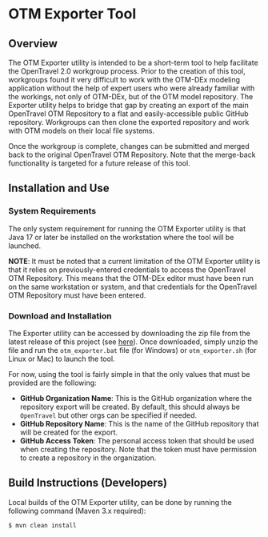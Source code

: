 # OTM Exporter Tool

## Overview

The OTM Exporter utility is intended to be a short-term tool to help facilitate the OpenTravel 2.0 workgroup process.  Prior
to the creation of this tool, workgroups found it very difficult to work with the OTM-DEx modeling application without the
help of expert users who were already familiar with the workings, not only of OTM-DEx, but of the OTM model repository.  The
Exporter utility helps to bridge that gap by creating an export of the main OpenTravel OTM Repository to a flat and easily-accessible
public GitHub repository.  Workgroups can then clone the exported repository and work with OTM models on their local file
systems.

Once the workgroup is complete, changes can be submitted and merged back to the original OpenTravel OTM Repository.  Note that
the merge-back functionality is targeted for a future release of this tool.

## Installation and Use

### System Requirements

The only system requirement for running the OTM Exporter utility is that Java 17 or later be installed on the workstation
where the tool will be launched.

**NOTE**: It must be noted that a current limitation of the OTM Exporter utility is that it relies on previously-entered
credentials to access the OpenTravel OTM Repository.  This means that the OTM-DEx editor must have been run on the same
workstation or system, and that credentials for the OpenTravel OTM Repository must have been entered.

### Download and Installation
The Exporter utility can be accessed by downloading the zip file from the latest release of this project (see
[here](https://github.com/orgs/OpenTravel/)).  Once downloaded, simply unzip the file and run the `otm_exporter.bat` file (for Windows)
or `otm_exporter.sh` (for Linux or Mac) to launch the tool.

For now, using the tool is fairly simple in that the only values that must be provided are the following:

- **GitHub Organization Name**: This is the GitHub organization where the repository export will be created.  By default, this should always be `OpenTravel` but other orgs can be specified if needed.
- **GitHub Repository Name**: This is the name of the GitHub repository that will be created for the export.
- **GitHub Access Token**: The personal access token that should be used when creating the repository.  Note that the token must have permission to create a repository in the organization.

## Build Instructions (Developers)

Local builds of the OTM Exporter utility, can be done by running the following command (Maven 3.x required):

```
$ mvn clean install
```
